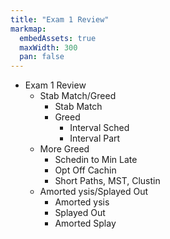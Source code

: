 ```yaml
---
title: "Exam 1 Review"
markmap:
  embedAssets: true
  maxWidth: 300
  pan: false
---
```


- Exam 1 Review
  - Stab Match/Greed
    - Stab Match
    - Greed
      - Interval Sched
      - Interval Part
  - More Greed
    - Schedin to Min Late
    - Opt Off Cachin
    - Short Paths, MST, Clustin
  - Amorted ysis/Splayed Out
    - Amorted ysis
    - Splayed Out
    - Amorted Splay
